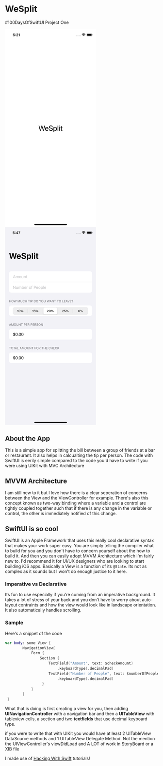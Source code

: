 # WeSplit
#100DaysOfSwiftUI Project One 

<img align="left" src="https://github.com/1Soyebo/WeSplit/blob/master/images/image1.png" width="300"/>
<img src="https://github.com/1Soyebo/WeSplit/blob/master/images/image2.png" width="300"/>


## About the App
This is a simple app for splitting the bill between a group of friends at a bar or restaurant. It also helps in calcualting the tip per person.
The code with SwiftUI is eerily simple compared to the code you'd have to write if you were using UIKit with MVC Architecture

## MVVM Architecture
I am still new to it but I love how there is a clear seperation of concerns between the View and the ViewController for example. There's also this concept known as two-way binding where a variable and a control are tightly coupled together such that if there is any change in the variable or control, the other is immediately notified of this change.

## SwiftUI is so cool
SwiftUI is an Apple Framework that uses this really cool declarative syntax that makes your work super easy. You are simply telling the compiler what to build for you and you don't have to concern yourself about the how to build it. And then you can easily adopt MVVM Architecture which I'm fairly new to. 
I'd recommend it for UI/UX designers who are looking to start building iOS apps. 
Basically a View is a function of its `@State`. Its not as complex as it sounds but I won't do enough justice to it here.

### Imperative vs Declarative
Its fun to use especially if you're coming from an imperative background. It takes a lot of stress of your back and you don't have to worry about auto-layout contraints and how the view would look like in landscape orientation. It also automatically handles scrolling. 


### Sample
Here's a snippet of the code
```swift
var body: some View {
        NavigationView{
            Form {
                Section {
                    TextField("Amount", text: $checkAmount)
                        .keyboardType(.decimalPad)
                    TextField("Number of People", text: $numberOfPeople)
                        .keyboardType(.decimalPad)
                 }
            }
        }
 }

```
What that is doing is first creating a view for you, then adding **UINavigationController** with a navigation bar and then a **UITableView** with tableview cells, a section and two **textfields** that use decimal keyboard type.

if you were to write that with UIKit you would have at least 2 UITableView DataSource methods and 1 UITableView Delegate Method. Not the mention the UIViewController's viewDidLoad and A LOT of work in StoryBoard or a XIB file

I made use of [Hacking With Swift](https://www.hackingwithswift.com/100/swiftui) tutorials!

